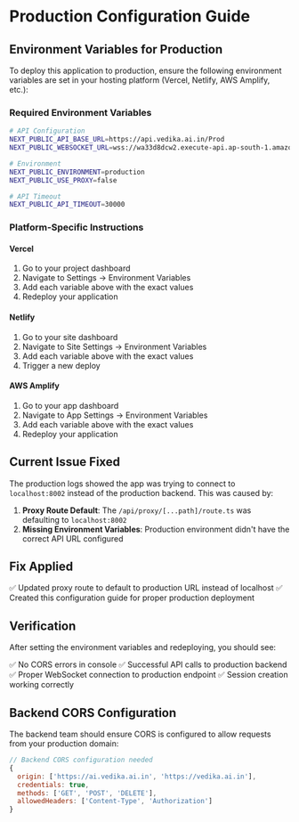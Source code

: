 # Production Configuration Guide

## Environment Variables for Production

To deploy this application to production, ensure the following environment variables are set in your hosting platform (Vercel, Netlify, AWS Amplify, etc.):

### Required Environment Variables

```bash
# API Configuration
NEXT_PUBLIC_API_BASE_URL=https://api.vedika.ai.in/Prod
NEXT_PUBLIC_WEBSOCKET_URL=wss://wa33d8dcw2.execute-api.ap-south-1.amazonaws.com/prod

# Environment
NEXT_PUBLIC_ENVIRONMENT=production
NEXT_PUBLIC_USE_PROXY=false

# API Timeout
NEXT_PUBLIC_API_TIMEOUT=30000
```

### Platform-Specific Instructions

#### Vercel
1. Go to your project dashboard
2. Navigate to Settings → Environment Variables
3. Add each variable above with the exact values
4. Redeploy your application

#### Netlify
1. Go to your site dashboard
2. Navigate to Site Settings → Environment Variables
3. Add each variable above with the exact values
4. Trigger a new deploy

#### AWS Amplify
1. Go to your app dashboard
2. Navigate to App Settings → Environment Variables
3. Add each variable above with the exact values
4. Redeploy your application

## Current Issue Fixed

The production logs showed the app was trying to connect to `localhost:8002` instead of the production backend. This was caused by:

1. **Proxy Route Default**: The `/api/proxy/[...path]/route.ts` was defaulting to `localhost:8002`
2. **Missing Environment Variables**: Production environment didn't have the correct API URL configured

## Fix Applied

✅ Updated proxy route to default to production URL instead of localhost
✅ Created this configuration guide for proper production deployment

## Verification

After setting the environment variables and redeploying, you should see:

✅ No CORS errors in console
✅ Successful API calls to production backend
✅ Proper WebSocket connection to production endpoint
✅ Session creation working correctly

## Backend CORS Configuration

The backend team should ensure CORS is configured to allow requests from your production domain:

```javascript
// Backend CORS configuration needed
{
  origin: ['https://ai.vedika.ai.in', 'https://vedika.ai.in'],
  credentials: true,
  methods: ['GET', 'POST', 'DELETE'],
  allowedHeaders: ['Content-Type', 'Authorization']
}
```
